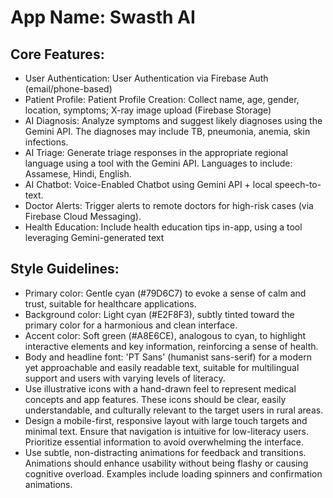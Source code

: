 # **App Name**: Swasth AI

## Core Features:

- User Authentication: User Authentication via Firebase Auth (email/phone-based)
- Patient Profile: Patient Profile Creation: Collect name, age, gender, location, symptoms; X-ray image upload (Firebase Storage)
- AI Diagnosis: Analyze symptoms and suggest likely diagnoses using the Gemini API. The diagnoses may include TB, pneumonia, anemia, skin infections.
- AI Triage: Generate triage responses in the appropriate regional language using a tool with the Gemini API. Languages to include: Assamese, Hindi, English.
- AI Chatbot: Voice-Enabled Chatbot using Gemini API + local speech-to-text.
- Doctor Alerts: Trigger alerts to remote doctors for high-risk cases (via Firebase Cloud Messaging).
- Health Education: Include health education tips in-app, using a tool leveraging Gemini-generated text

## Style Guidelines:

- Primary color: Gentle cyan (#79D6C7) to evoke a sense of calm and trust, suitable for healthcare applications.
- Background color: Light cyan (#E2F8F3), subtly tinted toward the primary color for a harmonious and clean interface.
- Accent color: Soft green (#A8E6CE), analogous to cyan, to highlight interactive elements and key information, reinforcing a sense of health.
- Body and headline font: 'PT Sans' (humanist sans-serif) for a modern yet approachable and easily readable text, suitable for multilingual support and users with varying levels of literacy.
- Use illustrative icons with a hand-drawn feel to represent medical concepts and app features. These icons should be clear, easily understandable, and culturally relevant to the target users in rural areas.
- Design a mobile-first, responsive layout with large touch targets and minimal text. Ensure that navigation is intuitive for low-literacy users. Prioritize essential information to avoid overwhelming the interface.
- Use subtle, non-distracting animations for feedback and transitions. Animations should enhance usability without being flashy or causing cognitive overload. Examples include loading spinners and confirmation animations.